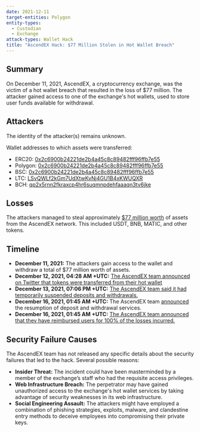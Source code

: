 ```yaml
---
date: 2021-12-11
target-entities: Polygon
entity-types:
  - Custodian
  - Exchange
attack-types: Wallet Hack
title: "AscendEX Hack: $77 Million Stolen in Hot Wallet Breach"
---
```


## Summary

On December 11, 2021, AscendEX, a cryptocurrency exchange, was the victim of a hot wallet breach that resulted in the loss of $77 million. The attacker gained access to one of the exchange's hot wallets, used to store user funds available for withdrawal.

## Attackers

The identity of the attacker(s) remains unknown.

Wallet addresses to which assets were transferred:

- ERC20: [0x2c6900b24221de2b4a45c8c89482fff96ffb7e55](https://etherscan.io/address/0x2c6900b24221de2b4a45c8c89482fff96ffb7e55)
- Polygon: [0x2c6900b24221de2b4a45c8c89482fff96ffb7e55](https://polygonscan.com/address/0x2c6900b24221de2b4a45c8c89482fff96ffb7e55)
- BSC: [0x2c6900b24221de2b4a45c8c89482fff96ffb7e55](https://bscscan.com/address/0x2C6900b24221dE2B4A45c8c89482fFF96FFB7E55)
- LTC: [LSvQWLf2kGm7UdXtwKvNj4GU1B4xKWUQXR](https://blockchair.com/litecoin/address/LSvQWLf2kGm7UdXtwKvNj4GU1B4xKWUQXR)
- BCH: [qp2x5rnn2fkraxcp4hr6suqmnpdehfaaaqn3tv6jke](https://blockchair.com/bitcoin-cash/address/qp2x5rnn2fkraxcp4hr6suqmnpdehfaaaqn3tv6jke)

## Losses

The attackers managed to steal approximately [$77 million worth](https://twitter.com/peckshield/status/1469915194004766722) of assets from the AscendEX network. This included USDT, BNB, MATIC, and other tokens.

## Timeline

- **December 11, 2021:** The attackers gain access to the wallet and withdraw a total of $77 million worth of assets.
- **December 12, 2021, 04:28 AM +UTC:** [The AscendEX team announced on Twitter that tokens were transferred from their hot wallet](https://twitter.com/_AscendEX/status/1469886844787691528)
- **December 13, 2021, 07:06 PM +UTC:** [The AscendEX team said it had temporarily suspended deposits and withdrawals.](https://twitter.com/_AscendEX/status/1470470197719019531)
- **December 16, 2021, 01:45 AM +UTC:** The AscendEX team [announced](https://twitter.com/_AscendEX/status/1471295285997547523) the resumption of deposit and withdrawal services.
- **December 16, 2021, 01:45 AM +UTC:** [The AscendEX team announced that they have reimbursed users for 100% of the losses incurred.](https://twitter.com/_AscendEX/status/1471295294616780805)

## Security Failure Causes

The AscendEX team has not released any specific details about the security failures that led to the hack. Several possible reasons:

- **Insider Threat:** The incident could have been masterminded by a member of the exchange’s staff who had the requisite access privileges.
- **Web Infrastructure Breach:** The perpetrator may have gained unauthorized access to the exchange's hot wallet services by taking advantage of security weaknesses in its web infrastructure.
- **Social Engineering Assault:** The attackers might have employed a combination of phishing strategies, exploits, malware, and clandestine entry methods to deceive employees into compromising their private keys.
